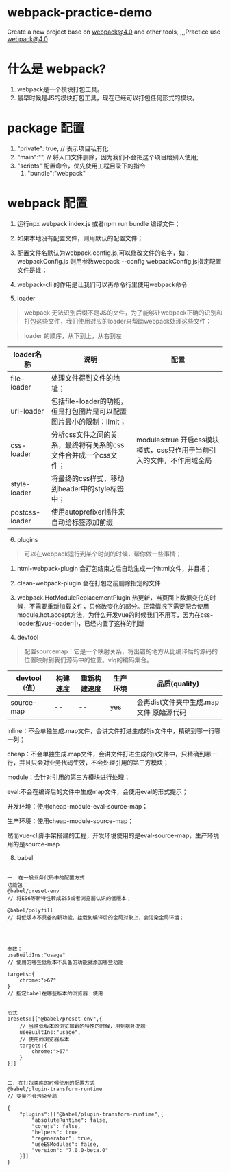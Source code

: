 # webpack-practice-demo
Create a new project base on webpack@4.0 and other tools,,,,,Practice use webpack@4.0


# 什么是 webpack?
1. webpack是一个模块打包工具。
2. 最早时候是JS的模块打包工具，现在已经可以打包任何形式的模块。

# package 配置
1. "private": true, // 表示项目私有化
2. "main":"", // 将入口文件删除，因为我们不会把这个项目给别人使用;
3. "scripts" 配置命令，优先使用工程目录下的指令
    1. "bundle":"webpack"


# webpack 配置
1. 运行npx webpack index.js 或者npm run bundle 编译文件；
2. 如果本地没有配置文件，则用默认的配置文件；
3. 配置文件名默认为webpack.config.js,可以修改文件的名字，如：webpackConfig.js 则用参数webpack --config webpackConfig.js指定配置文件是谁；
4. webpack-cli 的作用是让我们可以再命令行里使用webpack命令

5. loader
> webpack 无法识别后缀不是JS的文件，为了能够让webpack正确的识别和打包这些文件，我们使用对应的loader来帮助webpack处理这些文件；

> loader 的顺序，从下到上，从右到左

| loader名称 | 说明 | 配置 |
| ---- | ---- | ---- |
| file-loader | 处理文件得到文件的地址； |
| url-loader | 包括file-loader的功能，但是打包图片是可以配置图片最小的限制：limit； |
| css-loader | 分析css文件之间的关系，最终将有关系的css文件合并成一个css文件； | modules:true 开启css模块模式，css只作用于当前引入的文件，不作用域全局
| style-loader | 将最终的css样式，移动到header中的style标签中； |
| postcss-loader | 使用autoprefixer插件来自动给标签添加前缀 |

6. plugins
>  可以在webpack运行到某个时刻的时候，帮你做一些事情；

   1. html-webpack-plugin 会打包结束之后自动生成一个html文件，并且把；
   2. clean-webpack-plugin 会在打包之前删除指定的文件
   3. webpack.HotModuleReplacementPlugin 热更新，当页面上数据变化的时候，不需要重新加载文件，只修改变化的部分。正常情况下需要配合使用module.hot.accept方法，为什么开发vue的时候我们不用写，因为在css-loader和vue-loader中，已经内置了这样的判断


7. devtool
> 配置sourcemap：它是一个映射关系，将出错的地方从比编译后的源码的位置映射到我们源码中的位置。vlq的编码集合。



| devtool（值） | 构建速度 | 重新构建速度 | 生产环境 | 品质(quality) |
| ---- | ---- | ---- | --- | --- |
| source-map | -- | -- | yes | 会再dist文件夹中生成.map文件 原始源代码 |

inline：不会单独生成.map文件，会讲文件打进生成的js文件中，精确到哪一行哪一列；

cheap：不会单独生成.map文件，会讲文件打进生成的js文件中，只精确到哪一行，并且只会对业务代码生效，不会处理引用的第三方模块；

module：会针对引用的第三方模块进行处理；

eval:不会在编译后的文件中生成map文件，会使用eval的形式提示；

开发环境：使用cheap-module-eval-source-map；

生产环境：使用cheap-module-source-map；

然而vue-cli脚手架搭建的工程，开发环境使用的是eval-source-map，生产环境用的是source-map



8. babel
```

一. 在一般业务代码中的配置方式
功能包：
@babel/preset-env
// 将ES6等新特性转成ES5或者浏览器认识的低版本；

@babel/polyfill
// 将低版本不具备的新功能，挂载到编译后的全局对象上，会污染全局环境；




参数：
useBuildIns:"usage"
// 使用的哪些低版本不具备的功能就添加哪些功能

targets:{
    chrome:">67"
}
// 指定babel在哪些版本的浏览器上使用


形式
presets:[["@babel/preset-env",{
    // 当往低版本的浏览加薪的特性的时候，用到啥补充啥
    useBuiltIns:"usage",
    // 使用的浏览器版本
    targets:{
        chrome:">67"
    }
}]]


二. 在打包类库的时候使用的配置方式
@babel/plugin-transform-runtime
// 变量不会污染全局

{
    "plugins":[["@babel/plugin-transform-runtime",{
        "absoluteRuntime": false,
        "corejs": false,
        "helpers": true,
        "regenerator": true,
        "useESModules": false,
        "version": "7.0.0-beta.0"
    }]]
}



```



